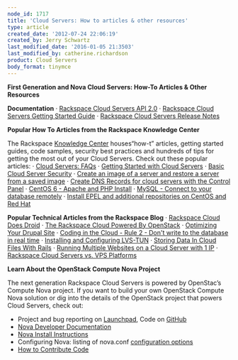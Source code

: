 ```yaml
---
node_id: 1717
title: 'Cloud Servers: How to articles & other resources'
type: article
created_date: '2012-07-24 22:06:19'
created_by: Jerry Schwartz
last_modified_date: '2016-01-05 21:3503'
last_modified_by: catherine.richardson
product: Cloud Servers
body_format: tinymce
---
```


**First Generation and Nova Cloud Servers:  How-To Articles & Other
Resources**

 

**Documentation**
&middot;         [Rackspace Cloud Servers API
2.0](https://developer.rackspace.com/docs/cloud-servers/v2/developer-guide/)
&middot;         [Rackspace Cloud Servers Getting Started
Guide](https://developer.rackspace.com/docs/cloud-servers/v2/developer-guide/#document-getting-started)
&middot;         [Rackspace Cloud Servers Release
Notes](https://developer.rackspace.com/docs/cloud-servers/v2/developer-guide/#document-release-notes)

 

**Popular How To Articles from the Rackspace Knowledge Center**

The Rackspace [Knowledge
Center](http://www.rackspace.com/knowledge_center/) houses&ldquo;how-t&rdquo;
articles, getting started guides, code samples, security best practices
and hundreds of tips for getting the most out of your Cloud Servers. 
Check out these popular articles:
&middot;         [Cloud Servers:
FAQs](http://www.rackspace.com/knowledge_center/product-faq/cloud-servers)
&middot;         [Getting Started with Cloud
Servers](http://www.rackspace.com/knowledge_center/article/getting-started-with-cloud-servers)
&middot;         [Basic Cloud Server
Security](http://www.rackspace.com/knowledge_center/article/basic-cloud-server-security)
&middot;         [Create an image of a server and restore a server from a saved
image](http://www.rackspace.com/knowledge_center/article/create-an-image-of-a-server-and-restore-a-server-from-a-saved-image)
&middot;         [Create DNS Records for cloud servers with the Control
Panel](http://www.rackspace.com/knowledge_center/article/create-dns-records-for-cloud-servers-with-the-control-panel)
&middot;         [CentOS 6 - Apache and PHP
Install](http://www.rackspace.com/knowledge_center/article/centos-6-apache-and-php-install)
&middot;         [MySQL - Connect to your database
remotely](http://www.rackspace.com/knowledge_center/article/mysql-connect-to-your-database-remotely)
&middot;         [Install EPEL and additional repositories on CentOS and Red
Hat](http://www.rackspace.com/knowledge_center/article/install-epel-and-additional-repositories-on-centos-and-red-hat)

 

**Popular Technical Articles from the Rackspace Blog**
&middot;         [Rackspace Cloud Does
Droid](http://www.rackspace.com/blog/rackspace-cloud-does-droid/)
&middot;         [The Rackspace Cloud Powered By
OpenStack](http://www.rackspace.com/blog/next-generation-rackspace-cloud-servers/)
&middot;         [Optimizing Your Drupal
Site](http://www.rackspace.com/blog/optimizing-your-drupal-site/)
&middot;         [Coding in the Cloud - Rule 2 - Don't write to the database in
real
time](http://www.rackspace.com/blog/coding-in-the-cloud-rule-2-dont-write-to-the-database-in-real-time/)
&middot;         [Installing and Configuring
LVS-TUN](http://www.rackspace.com/blog/installing-and-configuring-lvs-tun/)
&middot;         [Storing Data In Cloud Files With
Rails](http://www.rackspace.com/blog/storing-data-in-cloud-files-with-rails/)
&middot;         [Running Multiple Websites on a Cloud Server with 1
IP](http://www.rackspace.com/blog/running-multiple-websites-on-a-cloud-server-with-1-ip/)
&middot;         [Rackspace Cloud Servers vs. VPS
Platforms](http://www.rackspace.com/blog/rackspace-cloud-servers-vs-vps-platforms/)

 

**Learn About the OpenStack Compute Nova Project**

The next generation Rackspace Cloud Servers is powered by OpenStac&rsquo;s
Compute Nova project.  If you want to build your own OpenStack Compute
Nova solution or dig into the details of the OpenStack project that
powers Cloud Servers, check out: 

-   Project and bug reporting on
    [Launchpad](https://launchpad.net/nova), Code on
    [GitHub](https://github.com/openstack/nova)
-   [Nova Developer Documentation](http://nova.openstack.org/)
-   [Nova Install
    Instructions](http://wiki.openstack.org/InstallInstructions/Nova)
-   Configuring Nova: listing of nova.conf [configuration
    options](http://wiki.openstack.org/NovaConfigOptions)
-   [How to Contribute Code](http://wiki.openstack.org/HowToContribute)


